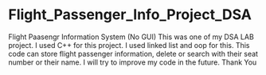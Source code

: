 # Flight_Passenger_Info_Project_DSA
Flight Paasengr Information System (No GUI)
This was one of my DSA LAB project. I used C++ for this project. I used linked list and oop for this.
This code can store flight passenger information, delete or search with their seat number or their name.
I will try to improve my code in the future.
Thank You
